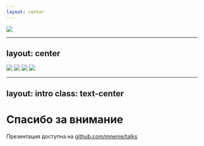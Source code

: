 ```yaml
---
layout: center
---
```


<img src="/conclusion/1.jpg" class="h-full" />

---
layout: center
---

<div class="grid w-full items-center grid-cols-2 gap-10">
  <img src="/soj/1.png" h-full rounded-md />
  <img src="/soj/2.png" h-full rounded-md />
  <img src="/soj/3.png" h-full rounded-md />
  <img src="/soj/4.png" h-full rounded-md />
</div>


---
layout: intro
class: text-center
---

<h1 text="5xl!">Спасибо за внимание</h1>

<div op80 text-4>

Презентация доступна на <ri-github-fill /> [github.com/mnenie/talks](https://github.com/mnenie/talks)
</div>